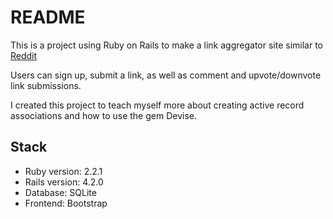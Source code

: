 # README

This is a project using Ruby on Rails to make a link aggregator site similar to [Reddit](http://www.reddit.com)

Users can sign up, submit a link, as well as comment and upvote/downvote link submissions.

I created this project to teach myself more about creating active record associations and how to use the gem Devise.

## Stack
  - Ruby version: 2.2.1
  - Rails version: 4.2.0
  - Database: SQLite
  - Frontend: Bootstrap
